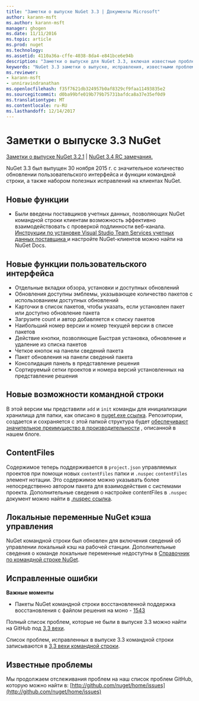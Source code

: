 ```yaml
---
title: "Заметки о выпуске NuGet 3.3 | Документы Microsoft"
author: karann-msft
ms.author: karann-msft
manager: ghogen
ms.date: 11/11/2016
ms.topic: article
ms.prod: nuget
ms.technology: 
ms.assetid: 4110a36a-cffe-4038-8da4-e841bce6e94b
description: "Заметки о выпуске для NuGet 3.3, включая известные проблемы, исправленные ошибки, добавленные функции и DCR."
keywords: "NuGet 3.3 заметки о выпуске, исправления, известными проблемами, добавлены функции, DCR"
ms.reviewer:
- karann-msft
- unniravindranathan
ms.openlocfilehash: f35f7621db324957b0af8329cf9faa11493835e2
ms.sourcegitcommit: d0ba99bfe019b779b75731bafdca8a37e35ef0d9
ms.translationtype: MT
ms.contentlocale: ru-RU
ms.lasthandoff: 12/14/2017
---
```

# <a name="nuget-33-release-notes"></a>Заметки о выпуске 3.3 NuGet

[Заметки о выпуске NuGet 3.2.1](../release-notes/nuget-3.2.1.md) | [NuGet 3.4 RC замечания.](../release-notes/nuget-3.4-RC.md)

NuGet 3.3 был выпущен 30 ноября 2015 г. с значительное количество обновлении пользовательского интерфейса и функции командной строки, а также набором полезных исправлений на клиентах NuGet.

## <a name="new-features"></a>Новые функции

* Были введены поставщиков учетных данных, позволяющих NuGet командной строки клиентам возможность эффективно взаимодействовать с проверкой подлинности веб-канала. [Инструкции по установке Visual Studio Team Services учетных данных поставщика ](../API/nuget-exe-Credential-Providers.md) и настройте NuGet-клиентов можно найти на NuGet Docs.

## <a name="new-user-interface-features"></a>Новые функции пользовательского интерфейса

* Отдельные вкладки обзора, установки и доступных обновлений
* Обновления доступны эмблемы, указывающее количество пакетов с использованием доступных обновлений
* Карточки в список пакетов, чтобы указать, если установлен пакет или доступно обновление пакета
* Загрузите count и автор добавляется к списку пакетов
* Наибольший номер версии и номер текущей версии в списке пакетов
* Действие кнопки, позволяющие Быстрая установка, обновление и удаление из списка пакетов
* Четкое кнопок на панели сведений пакета
* Пакет обновления на панели сведений пакета
* Консолидация панель в представление решения
* Сортируемый сетки проектов и номера версий установленных на представление решения

## <a name="new-command-line-features"></a>Новые возможности командной строки

В этой версии мы представили `add` и `init` команды для инициализации хранилища для папки, как описано в [nuget.exe ссылка](../tools/nuget-exe-cli-reference.md). Репозитории, создается и сохраняется с этой папкой структура будет [обеспечивают значительное преимущество в производительности](http://blog.nuget.org/20150922/Accelerate-Package-Source.html) , описанной в нашем блоге.

## <a name="contentfiles"></a>ContentFiles

Содержимое теперь поддерживается в `project.json` управляемых проектов при помощи новых `contentFiles` папки и `.nuspec` `contentFiles` элемент нотации.  Это содержимое можно указывать более непосредственно автором пакета для взаимодействия с системами проекта.  Дополнительные сведения о настройке contentFiles в `.nuspec` документ можно найти в [.nuspec ссылка](../schema/nuspec.md).

## <a name="nuget-locals-cache-management"></a>Локальные переменные NuGet кэша управления

NuGet командной строки был обновлен для включения сведений об управлении локальный кэш на рабочей станции.  Дополнительные сведения о команде локальные переменные недоступны в [Справочник по командной строке NuGet](../tools/cli-ref-locals.md).

## <a name="fixed-issues"></a>Исправленные ошибки

**Важные моменты**

* Пакеты NuGet командной строки восстановленной поддержка восстановления с файлом решения на моно - [1543](https://github.com/NuGet/Home/issues/1543)

Полный список проблем, которые не были в выпуске 3.3 можно найти на GitHub под [3,3 вехи](https://github.com/NuGet/Home/issues?q=is%3Aissue+milestone%3A3.3.0+is%3Aclosed).

Список проблем, исправленных в выпуске 3.3 командной строки записываются в [3,3 вехи командной строки](https://github.com/NuGet/Home/issues?q=is%3Aissue+is%3Aclosed+milestone%3A3.3.0-commandline).

## <a name="known-issues"></a>Известные проблемы

Мы продолжаем отслеживания проблем на наш список проблем GitHub, которую можно найти в: [http://github.com/nuget/home/issues](http://github.com/nuget/home/issues)